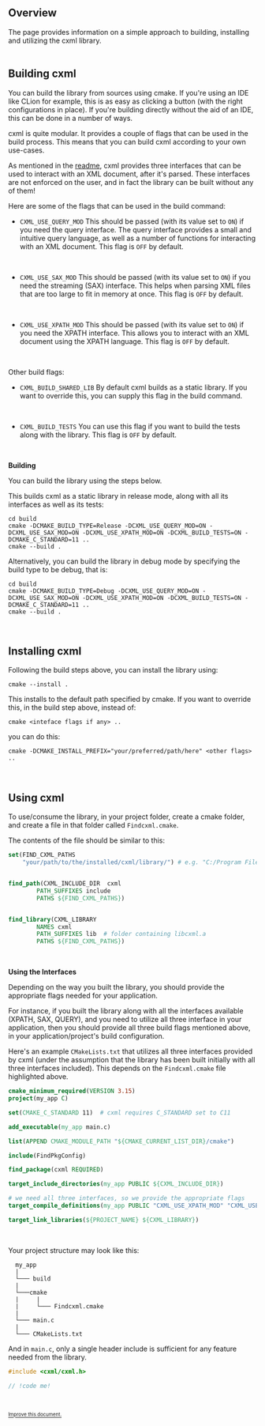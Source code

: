 ## Overview
The page provides information on a simple approach to building, installing and utilizing the cxml library.   
<br/>

## Building cxml

You can build the library from sources using cmake. If you're using an IDE like CLion for example, this is as easy as clicking a button (with the right configurations in place). If you're building directly without the aid of an IDE, this can be done in a number of ways.

cxml is quite modular. It provides a couple of flags that can be used in the build process. This means that you can build cxml according to your own use-cases.

As mentioned in the [readme](https://github.com/ziord/cxml/blob/master/README.md), cxml provides three interfaces that can be used to interact with an XML document, after it's parsed. These interfaces are not enforced on the user, and in fact the library can be built without any of them!

Here are some of the flags that can be used in the build command:

- `CXML_USE_QUERY_MOD`
This should be passed (with its value set to `ON`) if you need the query interface. The query interface provides a small and intuitive query language, as well as a number of functions for interacting with an XML document.
This flag is `OFF` by default.

<br/>

- `CXML_USE_SAX_MOD`
This should be passed (with its value set to `ON`) if you need the streaming (SAX) interface. This helps when parsing XML files that are too large to fit in memory at once. 
This flag is `OFF` by default.

<br/>

- `CXML_USE_XPATH_MOD`
This should be passed (with its value set to `ON`) if you need the XPATH interface. This allows you to interact with an XML document using the XPATH language. 
This flag is `OFF` by default.

<br/>

Other build flags:

- `CXML_BUILD_SHARED_LIB`
By default cxml builds as a static library. If you want to override this, you can supply this flag in the build command.
<br/>

- `CXML_BUILD_TESTS`
You can use this flag if you want to build the tests along with the library. This flag is `OFF` by default.
<br/>

**Building**

You can build the library using the steps below.

This builds cxml as a static library in release mode, along with all its interfaces as well as its tests:

```
cd build
cmake -DCMAKE_BUILD_TYPE=Release -DCXML_USE_QUERY_MOD=ON -DCXML_USE_SAX_MOD=ON -DCXML_USE_XPATH_MOD=ON -DCXML_BUILD_TESTS=ON -DCMAKE_C_STANDARD=11 ..
cmake --build .
```

Alternatively, you can build the library in debug mode by specifying the build type to be debug, that is:

```
cd build
cmake -DCMAKE_BUILD_TYPE=Debug -DCXML_USE_QUERY_MOD=ON -DCXML_USE_SAX_MOD=ON -DCXML_USE_XPATH_MOD=ON -DCXML_BUILD_TESTS=ON -DCMAKE_C_STANDARD=11 ..
cmake --build .
```
<br/>

## Installing cxml

Following the build steps above, you can install the library using:

```
cmake --install .
```

This installs to the default path specified by cmake. If you want to override this, in the build step above, instead of:

```
cmake <inteface flags if any> ..
```

you can do this:
```
cmake -DCMAKE_INSTALL_PREFIX="your/preferred/path/here" <other flags> ..
```

<br/>

## Using cxml

To use/consume the library, in your project folder, create a cmake folder, and create a file in that folder called `Findcxml.cmake`.

The contents of the file should be similar to this:

```cmake
set(FIND_CXML_PATHS
    "your/path/to/the/installed/cxml/library/") # e.g. "C:/Program Files/cxml"


find_path(CXML_INCLUDE_DIR  cxml
        PATH_SUFFIXES include
        PATHS ${FIND_CXML_PATHS})


find_library(CXML_LIBRARY
        NAMES cxml
        PATH_SUFFIXES lib  # folder containing libcxml.a
        PATHS ${FIND_CXML_PATHS})
```
<br/>

**Using the Interfaces**

Depending on the way you built the library, you should provide the appropriate flags needed for your application.

For instance, if you built the library along with all the interfaces available (XPATH, SAX, QUERY), and you need to utilize all three interface in your application, then you should provide all three build flags mentioned above, in your application/project's build configuration.

Here's an example `CMakeLists.txt` that utilizes all three interfaces provided by cxml (under the assumption that the library has been built initially with all three interfaces included). This depends on the `Findcxml.cmake` file highlighted above.

```cmake
cmake_minimum_required(VERSION 3.15)
project(my_app C)

set(CMAKE_C_STANDARD 11)  # cxml requires C_STANDARD set to C11

add_executable(my_app main.c)

list(APPEND CMAKE_MODULE_PATH "${CMAKE_CURRENT_LIST_DIR}/cmake")

include(FindPkgConfig)

find_package(cxml REQUIRED)

target_include_directories(my_app PUBLIC ${CXML_INCLUDE_DIR})

# we need all three interfaces, so we provide the appropriate flags
target_compile_definitions(my_app PUBLIC "CXML_USE_XPATH_MOD" "CXML_USE_QUERY_MOD" "CXML_USE_SAX_MOD")

target_link_libraries(${PROJECT_NAME} ${CXML_LIBRARY})
```
<br/>

Your project structure may look like this:

```
  my_app
  |
  └─── build
  |
  └───cmake
  |     |
  |     └─── Findcxml.cmake
  |
  └─── main.c
  |
  └─── CMakeLists.txt
```

And in `main.c`, only a single header include is sufficient for any feature needed from the library. 

```C
#include <cxml/cxml.h>

// !code me!

```

<br/>

<sup><sup>[Improve this document.](https://github.com/ziord/cxml/issues)</sup></sup>

